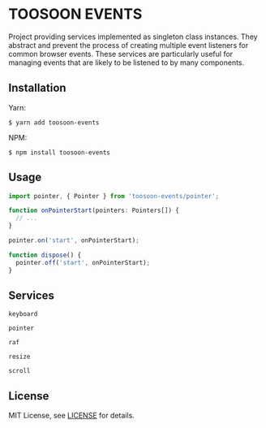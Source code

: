# TOOSOON EVENTS

Project providing services implemented as singleton class instances. They abstract and prevent the process of creating multiple event listeners for common browser events. These services are particularly useful for managing events that are likely to be listened to by many components.

## Installation

Yarn:

```properties
$ yarn add toosoon-events
```

NPM:

```properties
$ npm install toosoon-events
```

## Usage

```ts
import pointer, { Pointer } from 'toosoon-events/pointer';

function onPointerStart(pointers: Pointers[]) {
  // ...
}

pointer.on('start', onPointerStart);

function dispose() {
  pointer.off('start', onPointerStart);
}
```

## Services

`keyboard`

`pointer`

`raf`

`resize`

`scroll`

## License

MIT License, see [LICENSE](https://github.com/toosoon-dev/toosoon-events/tree/master/LICENSE) for details.
